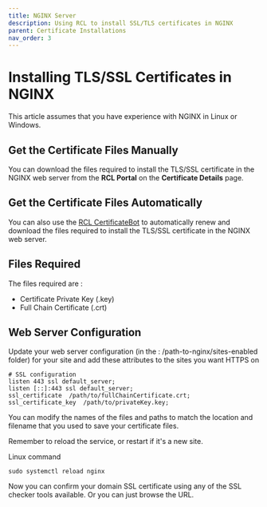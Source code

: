```yaml
---
title: NGINX Server
description: Using RCL to install SSL/TLS certificates in NGINX
parent: Certificate Installations
nav_order: 3
---
```


# Installing TLS/SSL Certificates in NGINX

This article assumes that you have experience with NGINX in Linux or Windows.

## Get the Certificate Files Manually

You can download the files required to install the TLS/SSL certificate in the NGINX web server from the **RCL Portal** on the **Certificate Details** page.

## Get the Certificate Files Automatically

You can also use the [RCL CertificateBot](../certbot/certbot) to automatically renew and download the files required to install the TLS/SSL certificate in the NGINX web server.

## Files Required

The files required are :

- Certificate Private Key (.key)
- Full Chain Certificate (.crt)

## Web Server Configuration

Update your web server configuration (in the : /path-to-nginx/sites-enabled folder) for your site and add these attributes to the sites you want HTTPS on

```
# SSL configuration
listen 443 ssl default_server;
listen [::]:443 ssl default_server;
ssl_certificate  /path/to/fullChainCertificate.crt;
ssl_certificate_key  /path/to/privateKey.key;
```
You can modify the names of the files and paths to match the location and filename that you used to save your certificate files.

Remember to reload the service, or restart if it's a new site.

Linux command
```
sudo systemctl reload nginx
```

Now you can confirm your domain SSL certificate using any of the SSL checker tools available. Or you can just browse the URL.